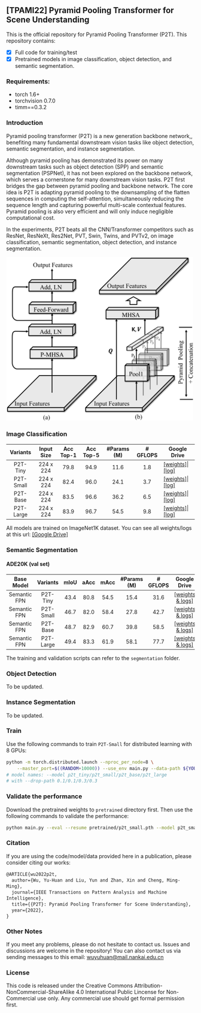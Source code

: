 ## [TPAMI22] Pyramid Pooling Transformer for Scene Understanding

This is the official repository for Pyramid Pooling Transformer (P2T). This repository contains:

* [x] Full code for training/test 
* [x] Pretrained models in image classification, object detection, and semantic segmentation.

### Requirements:

* torch 1.6+
* torchvision 0.7.0
* timm==0.3.2

### Introduction

Pyramid pooling transformer (P2T) is a new generation backbone network,, benefiting many fundamental downstream vision tasks like object detection, semantic segmentation, and instance segmentation.

Although pyramid pooling has demonstrated its power on many downstream tasks such as object detection (SPP) and semantic segmentation (PSPNet), it has not been explored on the backbone network, which serves a cornerstone for many downstream vision tasks. 
P2T first bridges the gap between pyramid pooling and backbone network.
The core idea is P2T is adapting pyramid pooling to the downsampling of the flatten sequences in computing the self-attention, 
simultaneously reducing the sequence length and capturing powerful multi-scale contextual features.
Pyramid pooling is also very efficient and will only induce negligible computational cost.

In the experiments, P2T beats all the CNN/Transformer competitors such as ResNet, ResNeXt, Res2Net, PVT, Swin, Twins, and PVTv2, on image classification, semantic segmentation, object detection, and instance segmentation.

<img src="figures/p2t-arch.jpg" width="500">

### Image Classification

|     Variants     | Input  Size    | Acc Top-1 | Acc Top-5 | #Params (M) | # GFLOPS | Google Drive |
|:---------------:|:---------:|:-----:|:-----:|:-----------:|:-----------------:|-----------------|
| P2T-Tiny   | 224 x 224 | 79.8 | 94.9 |    11.6    |    1.8    | [[weights]](https://drive.google.com/file/d/1x9EweWx77pXrHOCc7RJF3sYK2rht0_4m/view?usp=sharing)\|[[log]](https://drive.google.com/file/d/1CDofCg9pi0Cyiha_dIimggF228M5mOeH/view?usp=sharing) |
| P2T-Small  | 224 x 224 |  82.4 | 96.0 |    24.1    |    3.7    | [[weights]](https://drive.google.com/file/d/1FlwhyVKw0zqj2mux248gIQFQ8DGPi8rS/view?usp=sharing)\|[[log]](https://drive.google.com/file/d/1bCZz7y0I0EEw74KaVg5iAr3hBYtSIEii/view?usp=sharing) |
| P2T-Base | 224 x 224 |  83.5 | 96.6 |     36.2    |    6.5    |    [[weights]](https://drive.google.com/file/d/1iZoWexUTPUDSIZiJHNRt2zZl2kFj68F4/view?usp=sharing)\|[[log]](https://drive.google.com/file/d/13_XaX0XtYSzPatVl54ihFbEwflHLVvsl/view?usp=sharing)    |
| P2T-Large | 224 x 224 | 83.9 | 96.7 | 54.5 | 9.8 | [[weights]](https://drive.google.com/file/d/13jBJ7ShDJd1juViC-zPtfLXYPRwkNfya/view?usp=sharing)\|[[log]](https://drive.google.com/file/d/1-RLjGzez-_O2_8obbXvUYGhWacPnqK1U/view?usp=sharing) |

All models are trained on ImageNet1K dataset. You can see all weights/logs at this url: [[Google Drive]](https://drive.google.com/drive/folders/1Osweqc1OphwtWONXIgD20q9_I2arT9yz?usp=sharing)

### Semantic Segmentation

#### ADE20K (val set)

|  Base Model    | Variants  | mIoU | aAcc | mAcc | #Params (M) | # GFLOPS |                         Google Drive                         |
| :--: | :-------: | :--: | :--: | :---------: | :------: | :----------------------------------------------------------: | :----------------------------------------------------------: |
| Semantic FPN    | P2T-Tiny  | 43.4 | 80.8 |    54.5    |    15.4    |   31.6   | [[weights & logs]](https://drive.google.com/drive/folders/1SH9zmdGKvnpFBVU3dXS6-TZT04CZgkX9?usp=sharing) |
| Semantic FPN    | P2T-Small | 46.7 | 82.0 |    58.4    |    27.8    |   42.7   | [[weights & logs]](https://drive.google.com/drive/folders/1SH9zmdGKvnpFBVU3dXS6-TZT04CZgkX9?usp=sharing) |
| Semantic FPN    | P2T-Base  | 48.7 | 82.9 |    60.7    |    39.8    |   58.5   | [[weights & logs]](https://drive.google.com/drive/folders/1SH9zmdGKvnpFBVU3dXS6-TZT04CZgkX9?usp=sharing) |
| Semantic FPN      | P2T-Large | 49.4 | 83.3 |    61.9    |    58.1    |   77.7   | [[weights & logs]](https://drive.google.com/drive/folders/1SH9zmdGKvnpFBVU3dXS6-TZT04CZgkX9?usp=sharing) |

The training and validation scripts can refer to the `segmentation` folder.

### Object Detection

To be updated. 

### Instance Segmentation

To be updated. 

### Train

Use the following commands to train `P2T-Small` for distributed learning with 8 GPUs:

````bash
python -m torch.distributed.launch --nproc_per_node=8 \
    --master_port=$((RANDOM+10000)) --use_env main.py --data-path ${YOUR_DATA_PATH} --batch-size 128 --model p2t_small --drop-path 0.1
# model names: --model p2t_tiny/p2t_small/p2t_base/p2t_large
# with --drop-path 0.1/0.1/0.3/0.3
````

### Validate the performance

Download the pretrained weights to `pretrained` directory first. Then use the following commands to validate the performance:

````bash
python main.py --eval --resume pretrained/p2t_small.pth --model p2t_small
````

### Citation

If you are using the code/model/data provided here in a publication, please consider citing our works:

````
@ARTICLE{wu2022p2t,
  author={Wu, Yu-Huan and Liu, Yun and Zhan, Xin and Cheng, Ming-Ming},
  journal={IEEE Transactions on Pattern Analysis and Machine Intelligence}, 
  title={{P2T}: Pyramid Pooling Transformer for Scene Understanding}, 
  year={2022},
}
````

### Other Notes

If you meet any problems, please do not hesitate to contact us.
Issues and discussions are welcome in the repository!
You can also contact us via sending messages to this email: wuyuhuan@mail.nankai.edu.cn


### License

This code is released under the Creative Commons Attribution-NonCommercial-ShareAlike 4.0 International Public Lincense for Non-Commercial use only. Any commercial use should get formal permission first.

